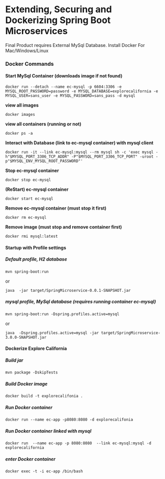 # Extending, Securing and Dockerizing Spring Boot Microservices

Final Product requires External MySql Database. Install Docker For Mac/Windows/Linux

### Docker Commands

#### Start MySql Container (downloads image if not found)

`docker run --detach --name ec-mysql -p 6604:3306 -e MYSQL_ROOT_PASSWORD=password -e MYSQL_DATABASE=explorecalifornia -e MYSQL_USER=sans_user -e MYSQL_PASSWORD=sans_pass -d mysql`

**view all images**

`docker images`

**view all containers (running or not)**

`docker ps -a`

**Interact with Database (link to ec-mysql container) with mysql client**

`docker run -it --link ec-mysql:mysql --rm mysql sh -c 'exec mysql -h"$MYSQL_PORT_3306_TCP_ADDR" -P"$MYSQL_PORT_3306_TCP_PORT" -uroot -p"$MYSQL_ENV_MYSQL_ROOT_PASSWORD"'`

**Stop ec-mysql container**

`docker stop ec-mysql`

**(ReStart) ec-mysql container**

`docker start ec-mysql`

**Remove ec-mysql container (must stop it first)**

`docker rm ec-mysql`

**Remove image (must stop and remove container first)**

`docker rmi mysql:latest`

#### Startup with Profile settings
##### Default profile, H2 database
``
mvn spring-boot:run
``

or

``
java  -jar target/SpringMicroservice-0.0.1-SNAPSHOT.jar
``
##### mysql profile, MySql database (requires running container ec-mysql)
``
mvn spring-boot:run -Dspring.profiles.active=mysql
``

or

``
java  -Dspring.profiles.active=mysql -jar target/SpringMicroservice-3.0.0-SNAPSHOT.jar
``
#### Dockerize Explore California
##### Build jar
``
mvn package -DskipTests
``
##### Build Docker image
``
docker build -t explorecalifonia .
``
##### Run Docker container
``
docker run --name ec-app -p8080:8080 -d explorecalifonia
``

##### Run Docker container linked with mysql
``
docker run  --name ec-app -p 8080:8080  --link ec-mysql:mysql -d explorecalifornia
``
##### enter Docker container
``
docker exec -t -i ec-app /bin/bash
``